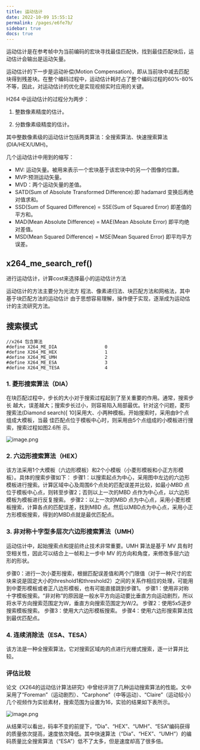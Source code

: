 ```yaml
---
title: 运动估计
date: 2022-10-09 15:55:12
permalink: /pages/e6fe7b/
sidebar: true
docs: true
---
```


运动估计是在参考帧中为当前编码的宏块寻找最佳匹配快，找到最佳匹配块后，运动估计会输出是运动矢量。

运动估计的下一步是运动补偿(Motion Compensation)，即从当前块中减去匹配块得到残差块。在整个编码过程中，运动估计耗时占了整个编码过程的60%-80%不等，因此，对运动估计的优化是实现视频实时应用的关键。

H264 中运动估计的过程分为两步：

1. 整数像素精度的估计。

2. 分数像素级精度的估计。


其中整数像素级的运动估计包括两类算法：全搜索算法、快速搜索算法(DIA/HEX/UMH)。

几个运动估计中用到的缩写：

- MV: 运动矢量。被用来表示一个宏块基于该宏块中的另一个图像的位置。
- MVP:预测运动矢量。
- MVD：两个运动矢量的差值。
- SATD(Sum of Absolute Transformed Difference):即 hadamard 变换后再绝对值求和。
- SSD(Sum of Squared Difference) = SSE(Sum of Squared Error) 即差值的平方和。
- MAD(Mean Absolute Difference) = MAE(Mean Absolute Error) 即平均绝对差值。
- MSD(Mean Squared Difference) = MSE(Mean Squared Error) 即平均平方误差。

## x264_me_search_ref()

进行运动估计，计算cost来选择最小的运动估计方法



运动估计的方法主要分为光流方 程法、像素递归法、块匹配方法和网格法，其中基于块匹配方法的运动估计 由于思想容易理解，操作便于实现，逐渐成为运动估计的主流研究方法。

## 搜索模式



```
//x264 包含算法
#define X264_ME_DIA                  0
#define X264_ME_HEX                  1
#define X264_ME_UMH                  2
#define X264_ME_ESA                  3
#define X264_ME_TESA                 4
```

### 1. 菱形搜索算法（DIA）

在块匹配过程中，步长的大小对于搜索过程起到了至关重要的作用。通常，搜索步长 越大，误差越大；搜索步长过小，则容易陷入局部最优。针对这个问题，菱形搜索法(Diamond search)[ 10]采用大、小两种模板。开始搜索时，采用由9个点组成大模板，当最 佳匹配点位于模板中心时，则采用由5个点组成的小模板进行搜索，搜索过程如图2.6所 示。

![image.png](https://s2.loli.net/2022/10/23/cmtqU6GjJRyrWT5.png)

### 2. 六边形搜索算法（HEX）

该方法采用1个大模板（六边形模板）和2个小模板（小菱形模板和小正方形模板）。具体的搜索步骤如下：
步骤1：以搜索起点为中心，采用图中左边的六边形模板进行搜索。计算区域中心及周围6个点处的匹配误差并比较，如最小MBD 点位于模板中心点，则转至步骤2；否则以上一次的MBD 点作为中心点，以六边形模板为模板进行反复搜索。
步骤2：以上一次的MBD 点为中心点，采用小菱形模板搜索，计算各点的匹配误差，找到MBD 点。然后以MBD点为中心点，采用小正方形模板搜索，得到的MBD点就是最优匹配点。

### 3. 非对称十字型多层次六边形搜索算法（UMH）

运动估计中，起始搜索点和提前终止技术非常重要。UMH 算法是基于 MV 具有时空相关性，因此可以结合上一帧和上一步中 MV 的方向和角度，来修改多层六边形的形状。

步骤0：进行一次小菱形搜索，根据匹配误差值和两个门限值（对于一种尺寸的宏块来说是固定大小的threshold1和threshold2）之间的关系作相应的处理，可能用到中菱形模板或者正八边形模板，也有可能直接跳到步骤1。
步骤1：使用非对称十字模板搜索。“非对称”的原因是一般水平方向运动要比垂直方向运动剧烈，所以将水平方向搜索范围定为W，垂直方向搜索范围定为W/2。
步骤2：使用5x5逐步搜索模板搜索。
步骤3：使用大六边形模板搜索。
步骤4：使用六边形搜索算法找到最优匹配点。









### 4. 连续消除法（ESA、TESA）

该方法是一种全搜索算法，它对搜索区域内的点进行光栅式搜索，逐一计算并比较。

### 评估比较

论文《X264的运动估计算法研究》中曾经评测了几种运动搜索算法的性能。文中采用了“Foreman”（运动剧烈）、“Carphone”（中等运动）、“Claire”（运动较小）几个视频作为实验素材，搜索范围为设置为16，实验的结果如下表所示。

![image.png](https://s2.loli.net/2022/10/23/cmtqU6GjJRyrWT5.png)

从结果可以看出，码率不变的前提下，“Dia”、“HEX”、“UMH”、“ESA”编码获得的质量依次提高，速度依次降低。其中快速算法（“Dia”、“HEX”、“UMH”）的编码质量比全搜索算法（“ESA”）低不了太多，但是速度却高了很多倍。
